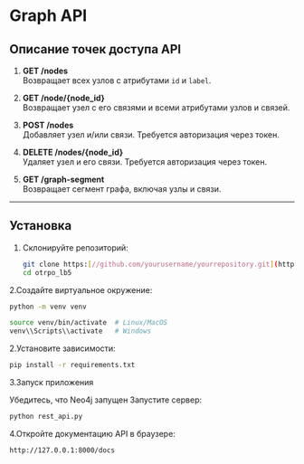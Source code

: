 # Graph API

## Описание точек доступа API

1. **GET /nodes**  
   Возвращает всех узлов с атрибутами `id` и `label`.

2. **GET /node/{node_id}**  
   Возвращает узел с его связями и всеми атрибутами узлов и связей.

3. **POST /nodes**  
   Добавляет узел и/или связи. Требуется авторизация через токен.

4. **DELETE /nodes/{node_id}**  
   Удаляет узел и его связи. Требуется авторизация через токен.

5. **GET /graph-segment**  
   Возвращает сегмент графа, включая узлы и связи.

---

## Установка

1. Склонируйте репозиторий:
   ```bash
   git clone https:[//github.com/yourusername/yourrepository.git](https://github.com/Janneryli/otrpo_lb5)
   cd otrpo_lb5
   ```

2.Создайте виртуальное окружение:

```bash
python -m venv venv

```
```bash
source venv/bin/activate  # Linux/MacOS
venv\\Scripts\\activate   # Windows
```

2.Установите зависимости:

```bash
pip install -r requirements.txt
```
3.Запуск приложения

Убедитесь, что Neo4j запущен 
Запустите сервер:
```bash
python rest_api.py
```
4.Откройте документацию API в браузере:
```
http://127.0.0.1:8000/docs
```

